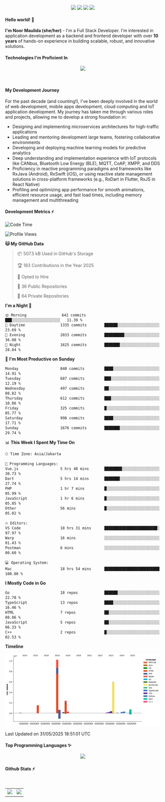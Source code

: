 <p align="center">
  <img src="https://dev.discordprofiles.me/badge/status/814439552055771206?simple=true">
  <img src="https://dev.discordprofiles.me/badge/playing/814439552055771206">
  <img src="https://dev.discordprofiles.me/badge/vscode/814439552055771206">
  <img src="https://dev.discordprofiles.me/badge/spotify/814439552055771206">
</p>

#### Hello world! 👋
**I'm Noor Maulida (she/her)** - I'm a Full Stack Developer. I'm interested in application development as a backend and frontend developer with over **10 years** of hands-on experience in building scalable, robust, and innovative solutions.

#### Technologies I'm Proficient In
<p align="center">
  <img src="https://skillicons.dev/icons?i=go,laravel,nodejs,vue,react,flutter,python,mongodb,docker,aws,gcp" />
</p>
<br>

#### My Development Journey
For the past decade (and counting!), I've been deeply involved in the world of web development, mobile apps development, cloud computing and IoT application development. My journey has taken me through various roles and projects, allowing me to develop a strong foundation in:

* Designing and implementing microservices architectures for high-traffic applications
* Leading and mentoring development large teams, fostering collaborative environments
* Developing and deploying machine learning models for predictive analytics
* Deep understanding and implementation experience with IoT protocols like CANbus, Bluetooth Low Energy (BLE), MQTT, CoAP, XMPP, and DDS
* Proficiency in reactive programming paradigms and frameworks like RxJava (Android), RxSwift (iOS), or using reactive state management solutions in cross-platform frameworks (e.g., RxDart in Flutter, RxJS in React Native)
* Profiling and optimizing app performance for smooth animations, efficient resource usage, and fast load times, including memory management and multithreading

#### Development Metrics ⚡
<!--START_SECTION:waka-->
![Code Time](http://img.shields.io/badge/Code%20Time-1%2C050%20hrs%2053%20mins-blue)

![Profile Views](http://img.shields.io/badge/Profile%20Views-19-blue)

**🐱 My GitHub Data** 

> 📦 507.5 kB Used in GitHub's Storage 
 > 
> 🏆 183 Contributions in the Year 2025
 > 
> 💼 Opted to Hire
 > 
> 📜 36 Public Repositories 
 > 
> 🔑 64 Private Repositories 
 > 
**I'm a Night 🦉** 

```text
🌞 Morning                642 commits         ███░░░░░░░░░░░░░░░░░░░░░░   11.39 % 
🌆 Daytime                1335 commits        ██████░░░░░░░░░░░░░░░░░░░   23.69 % 
🌃 Evening                2033 commits        █████████░░░░░░░░░░░░░░░░   36.08 % 
🌙 Night                  1625 commits        ███████░░░░░░░░░░░░░░░░░░   28.84 % 
```
📅 **I'm Most Productive on Sunday** 

```text
Monday                   840 commits         ████░░░░░░░░░░░░░░░░░░░░░   14.91 % 
Tuesday                  687 commits         ███░░░░░░░░░░░░░░░░░░░░░░   12.19 % 
Wednesday                497 commits         ██░░░░░░░░░░░░░░░░░░░░░░░   08.82 % 
Thursday                 612 commits         ███░░░░░░░░░░░░░░░░░░░░░░   10.86 % 
Friday                   325 commits         █░░░░░░░░░░░░░░░░░░░░░░░░   05.77 % 
Saturday                 998 commits         ████░░░░░░░░░░░░░░░░░░░░░   17.71 % 
Sunday                   1676 commits        ███████░░░░░░░░░░░░░░░░░░   29.74 % 
```


📊 **This Week I Spent My Time On** 

```text
🕑︎ Time Zone: Asia/Jakarta

💬 Programming Languages: 
Vue.js                   5 hrs 48 mins       ████████░░░░░░░░░░░░░░░░░   30.73 % 
Dart                     5 hrs 14 mins       ███████░░░░░░░░░░░░░░░░░░   27.74 % 
PHP                      1 hr 7 mins         █░░░░░░░░░░░░░░░░░░░░░░░░   05.99 % 
JavaScript               1 hr 6 mins         █░░░░░░░░░░░░░░░░░░░░░░░░   05.85 % 
Other                    56 mins             █░░░░░░░░░░░░░░░░░░░░░░░░   05.02 % 

🔥 Editors: 
VS Code                  18 hrs 31 mins      ████████████████████████░   97.97 % 
Warp                     16 mins             ░░░░░░░░░░░░░░░░░░░░░░░░░   01.43 % 
Postman                  6 mins              ░░░░░░░░░░░░░░░░░░░░░░░░░   00.60 % 

💻 Operating System: 
Mac                      18 hrs 54 mins      █████████████████████████   100.00 % 
```

**I Mostly Code in Go** 

```text
Go                       18 repos            ██████░░░░░░░░░░░░░░░░░░░   22.78 % 
TypeScript               13 repos            ████░░░░░░░░░░░░░░░░░░░░░   16.46 % 
HTML                     7 repos             ██░░░░░░░░░░░░░░░░░░░░░░░   08.86 % 
JavaScript               5 repos             ██░░░░░░░░░░░░░░░░░░░░░░░   06.33 % 
C++                      2 repos             █░░░░░░░░░░░░░░░░░░░░░░░░   02.53 % 
```



**Timeline**

![Lines of Code chart](https://raw.githubusercontent.com/noormaulida/noormaulida/main/assets/bar_graph.png)


 Last Updated on 31/05/2025 18:51:01 UTC
<!--END_SECTION:waka-->

#### Top Programming Languages ✨
<p align="center">
  <img src="https://api.githubtrends.io/user/svg/noormaulida/langs?time_range=one_year&include_private=true&compact=true&theme=dark" />
</p>

#### Github Stats ⚡
<p align="center">
  <table>
    <tr>
      <td>
        <img src="https://github-readme-streak-stats.herokuapp.com?user=noormaulida&theme=react&hide_border=true&mode=weekly" height="180" />
      </td>
      <td>
        <img src="https://github-readme-stats.vercel.app/api?username=noormaulida&theme=react&count_private=true&hide_border=true&line_height=20" height="180"/>
      </td>
    </tr>
</p>
<br>
